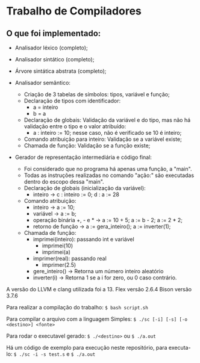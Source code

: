 # Trabalho de Compiladores


## O que foi implementado:
- Analisador léxico (completo);

- Analisador sintático (completo);

- Árvore sintática abstrata (completo);

- Analisador semântico:
    - Criação de 3 tabelas de símbolos: tipos, variável e função;
    - Declaração de tipos com identificador:
        - a = inteiro
        - b = a
    - Declaração de globais: Validação da variável e do tipo, mas não há validação entre o tipo e o valor  atribuído:
        - a : inteiro := 10; nesse caso, não é verificado se 10 é inteiro;
    - Comando atribuição para inteiro: Validação se a variável existe;
    - Chamada de função: Validação se a função existe;

- Gerador de representação intermediária e código final:
    - Foi considerado que no programa há apenas uma função, a "main".
    - Todas as instruções realizadas no comando "ação:" são executadas dentro do escopo dessa "main".
    - Declaração de globais (inicialização da variável):
        - inteiro -> c : inteiro := 0; d : a := 28
    - Comando atribuição:
        - inteiro -> a := 10;
        - variável -> a := b;
        - operação binária +, - e * -> a := 10 + 5; a := b - 2; a := 2 * 2;
        - retorno de função -> a := gera_inteiro(); a := inverter(1);
    - Chamada de função: 
        - imprimei(inteiro): passando int e variável
            - imprimei(10)
            - imprimei(a)
        - imprimer(real): passando real
            - imprimer(2.5)
        - gere_inteiro() -> Retorna um número inteiro aleatório
        - inverter(i) -> Retorna 1 se a i for zero, ou 0 caso contrário.


A versão do LLVM e clang utilizada foi a 13.
Flex versão 2.6.4
Bison versão 3.7.6

Para realizar a compilação do trabalho: 
    `$ bash script.sh `

Para compilar o arquivo com a linguagem Simples:
    `$ ./sc [-i] [-s] [-o <destino>] <fonte>`

Para rodar o executavel gerado:
    `$ ./<destino>` ou
    `$ ./a.out`

Há um código de exemplo para execução neste repositório, para executa-lo:
    `$ ./sc -i -s test.s` e
    `$ ./a.out`